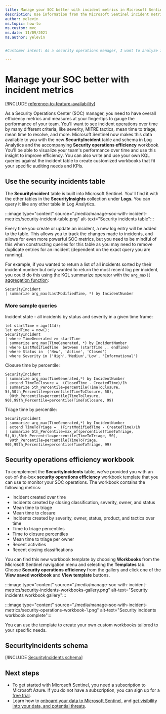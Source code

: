 ```yaml
---
title: Manage your SOC better with incident metrics in Microsoft Sentinel | Microsoft Docs
description: Use information from the Microsoft Sentinel incident metrics screen and workbook to help you manage your Security Operations Center (SOC).
author: yelevin
ms.topic: how-to
ms.custom: mvc
ms.date: 11/09/2021
ms.author: yelevin


#Customer intent: As a security operations manager, I want to analyze incident metrics using customizable workbooks and queries so that I can monitor and improve my team's performance and efficiency.

---
```


# Manage your SOC better with incident metrics

[!INCLUDE [reference-to-feature-availability](includes/reference-to-feature-availability.md)]

As a Security Operations Center (SOC) manager, you need to have overall efficiency metrics and measures at your fingertips to gauge the performance of your team. You'll want to see incident operations over time by many different criteria, like severity, MITRE tactics, mean time to triage, mean time to resolve, and more. Microsoft Sentinel now makes this data available to you with the new **SecurityIncident** table and schema in Log Analytics and the accompanying **Security operations efficiency** workbook. You'll be able to visualize your team's performance over time and use this insight to improve efficiency. You can also write and use your own KQL queries against the incident table to create customized workbooks that fit your specific auditing needs and KPIs.

## Use the security incidents table

The **SecurityIncident** table is built into Microsoft Sentinel. You'll find it with the other tables in the **SecurityInsights** collection under **Logs**. You can query it like any other table in Log Analytics.

:::image type="content" source="./media/manage-soc-with-incident-metrics/security-incident-table.png" alt-text="Security incidents table":::

Every time you create or update an incident, a new log entry will be added to the table. This allows you to track the changes made to incidents, and allows for even more powerful SOC metrics, but you need to be mindful of this when constructing queries for this table as you may need to remove duplicate entries for an incident (dependent on the exact query you are running). 

For example, if you wanted to return a list of all incidents sorted by their incident number but only wanted to return the most recent log per incident, you could do this using the KQL [summarize operator](/azure/data-explorer/kusto/query/summarizeoperator) with the `arg_max()` [aggregation function](/azure/data-explorer/kusto/query/arg-max-aggfunction):

```Kusto
SecurityIncident
| summarize arg_max(LastModifiedTime, *) by IncidentNumber
```
### More sample queries

Incident state - all incidents by status and severity in a given time frame:

```Kusto
let startTime = ago(14d);
let endTime = now();
SecurityIncident
| where TimeGenerated >= startTime
| summarize arg_max(TimeGenerated, *) by IncidentNumber
| where LastModifiedTime  between (startTime .. endTime)
| where Status in  ('New', 'Active', 'Closed')
| where Severity in ('High','Medium','Low', 'Informational')
```

Closure time by percentile:
```Kusto
SecurityIncident
| summarize arg_max(TimeGenerated,*) by IncidentNumber 
| extend TimeToClosure =  (ClosedTime - CreatedTime)/1h
| summarize 5th_Percentile=percentile(TimeToClosure, 5),50th_Percentile=percentile(TimeToClosure, 50), 
  90th_Percentile=percentile(TimeToClosure, 90),99th_Percentile=percentile(TimeToClosure, 99)
```

Triage time by percentile:
```Kusto
SecurityIncident
| summarize arg_max(TimeGenerated,*) by IncidentNumber 
| extend TimeToTriage =  (FirstModifiedTime - CreatedTime)/1h
| summarize 5th_Percentile=max_of(percentile(TimeToTriage, 5),0),50th_Percentile=percentile(TimeToTriage, 50), 
  90th_Percentile=percentile(TimeToTriage, 90),99th_Percentile=percentile(TimeToTriage, 99) 
```

## Security operations efficiency workbook

To complement the **SecurityIncidents** table, we’ve provided you with an out-of-the-box **security operations efficiency** workbook template that you can use to monitor your SOC operations. The workbook contains the following metrics: 
- Incident created over time 
- Incidents created by closing classification, severity, owner, and status 
- Mean time to triage 
- Mean time to closure 
- Incidents created by severity, owner, status, product, and tactics over time 
- Time to triage percentiles 
- Time to closure percentiles 
- Mean time to triage per owner 
- Recent activities 
- Recent closing classifications  

You can find this new workbook template by choosing **Workbooks** from the Microsoft Sentinel navigation menu and selecting the **Templates** tab. Choose **Security operations efficiency** from the gallery and click one of the **View saved workbook** and **View template** buttons.

:::image type="content" source="./media/manage-soc-with-incident-metrics/security-incidents-workbooks-gallery.png" alt-text="Security incidents workbook gallery":::

:::image type="content" source="./media/manage-soc-with-incident-metrics/security-operations-workbook-1.png" alt-text="Security incidents workbook complete":::

You can use the template to create your own custom workbooks tailored to your specific needs.

## SecurityIncidents schema

[!INCLUDE [SecurityIncidents schema](includes/sentinel-schema-security-incident.md)]

## Next steps

- To get started with Microsoft Sentinel, you need a subscription to Microsoft Azure. If you do not have a subscription, you can sign up for a [free trial](https://azure.microsoft.com/free/).
- Learn how to [onboard your data to Microsoft Sentinel](quickstart-onboard.md), and [get visibility into your data, and potential threats](get-visibility.md).
